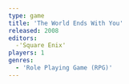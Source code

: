 ```yaml
---
type: game
title: 'The World Ends With You'
released: 2008
editors: 
  -'Square Enix'
players: 1
genres:
  - 'Role Playing Game (RPG)'
---
```

